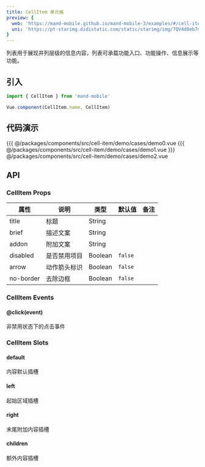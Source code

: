 ```yaml
---
title: CellItem 单元格
preview: {
  web: 'https://mand-mobile.github.io/mand-mobile-3/examples/#/cell-item',
  uni: 'https://pt-starimg.didistatic.com/static/starimg/img/7QV4d8eb7m1628592152627.png'
}
---
```


列表用于展现并列层级的信息内容，列表可承载功能入口、功能操作、信息展示等功能。

## 引入

```javascript
import { CellItem } from 'mand-mobile'

Vue.component(CellItem.name, CellItem)
```

## 代码演示
<!-- DEMO -->
<MDDemoWrapper>
<!-- left wrapper -->
{{{ @/packages/components/src/cell-item/demo/cases/demo0.vue
{{{ @/packages/components/src/cell-item/demo/cases/demo1.vue
<!-- right wrapper -->
}}} @/packages/components/src/cell-item/demo/cases/demo2.vue
</MDDemoWrapper>

## API

### CellItem Props
|属性 | 说明 | 类型 | 默认值|备注|
|----|-----|------|------|------|
|title|标题|String| | |
|brief|描述文案|String| | |
|addon|附加文案|String| | |
|disabled|是否禁用项目|Boolean|`false`| |
|arrow|动作箭头标识|Boolean|`false`| |
|no-border|去除边框|Boolean|`false`| |

### CellItem Events
#### @click(event)
非禁用状态下的点击事件

### CellItem Slots

#### default
内容默认插槽

#### left
起始区域插槽

#### right
末尾附加内容插槽

#### children
额外内容插槽
